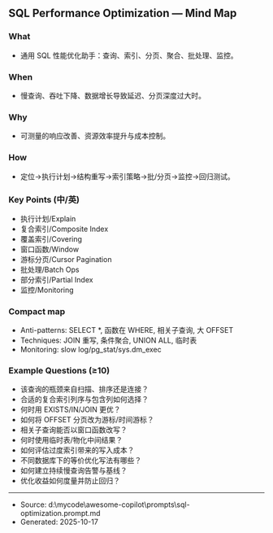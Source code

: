 ## SQL Performance Optimization — Mind Map

### What
- 通用 SQL 性能优化助手：查询、索引、分页、聚合、批处理、监控。

### When
- 慢查询、吞吐下降、数据增长导致延迟、分页深度过大时。

### Why
- 可测量的响应改善、资源效率提升与成本控制。

### How
- 定位→执行计划→结构重写→索引策略→批/分页→监控→回归测试。

### Key Points (中/英)
- 执行计划/Explain
- 复合索引/Composite Index
- 覆盖索引/Covering
- 窗口函数/Window
- 游标分页/Cursor Pagination
- 批处理/Batch Ops
- 部分索引/Partial Index
- 监控/Monitoring

### Compact map
- Anti-patterns: SELECT *, 函数在 WHERE, 相关子查询, 大 OFFSET
- Techniques: JOIN 重写, 条件聚合, UNION ALL, 临时表
- Monitoring: slow log/pg_stat/sys.dm_exec

### Example Questions (≥10)
- 该查询的瓶颈来自扫描、排序还是连接？
- 合适的复合索引列序与包含列如何选择？
- 何时用 EXISTS/IN/JOIN 更优？
- 如何将 OFFSET 分页改为游标/时间游标？
- 相关子查询能否以窗口函数改写？
- 何时使用临时表/物化中间结果？
- 如何评估过度索引带来的写入成本？
- 不同数据库下的等价优化写法有哪些？
- 如何建立持续慢查询告警与基线？
- 优化收益如何度量并防止回归？

---
- Source: d:\mycode\awesome-copilot\prompts\sql-optimization.prompt.md
- Generated: 2025-10-17

